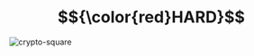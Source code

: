 # $${\color{red}HARD}$$
![crypto-square](https://user-images.githubusercontent.com/65892342/236128543-0f7a27d6-ce73-4ead-98d4-fc26dbc49be6.svg)
